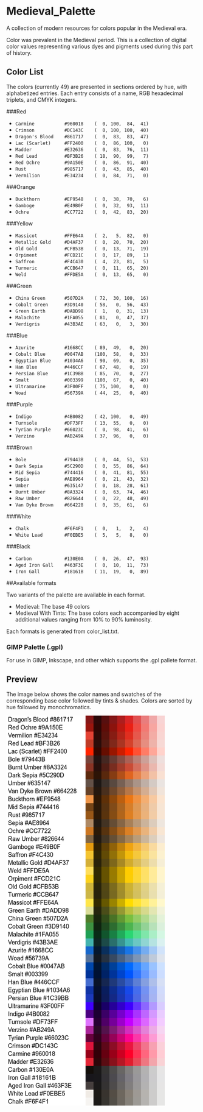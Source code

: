 # Medieval_Palette
A collection of modern resources for colors popular in the Medieval era.

Color was prevalent in the Medieval period.  This is a collection of digital color values representing various dyes and pigments used during this part of history.

## Color List

The colors (currently 49) are presented in sections ordered by hue, with alphabetized entries.  Each entry consists of a name, RGB hexadecimal triplets, and CMYK integers.

###Red
* `Carmine           #960018    (  0, 100,  84,  41)`
* `Crimson           #DC143C    (  0, 100, 100,  40)`
* `Dragon's Blood    #861717    (  0,  83,  83,  47)`
* `Lac (Scarlet)     #FF2400    (  0,  86, 100,   0)`
* `Madder            #E32636    (  0,  83,  76,  11)`
* `Red Lead          #BF3B26    ( 18,  90,  99,   7)`
* `Red Ochre         #9A150E    (  0,  86,  91,  40)`
* `Rust              #985717    (  0,  43,  85,  40)`
* `Vermilion         #E34234    (  0,  84,  71,   0)`

###Orange
* `Buckthorn         #EF9548    (  0,  38,  70,   6)`
* `Gamboge           #E49B0F    (  0,  32,  93,  11)`
* `Ochre             #CC7722    (  0,  42,  83,  20)`

###Yellow
* `Massicot          #FFE64A    (  2,   5,  82,   0)`
* `Metallic Gold     #D4AF37    (  0,  20,  70,  20)`
* `Old Gold          #CFB53B    (  0,  13,  71,  19)`
* `Orpiment          #FCD21C    (  0,  17,  89,   1)`
* `Saffron           #F4C430    (  4,  23,  81,   5)`
* `Turmeric          #CCB647    (  0,  11,  65,  20)`
* `Weld              #FFDE5A    (  0,  13,  65,   0)`

###Green
* `China Green       #507D2A    ( 72,  30, 100,  16)`
* `Cobalt Green      #3D9140    ( 58,   0,  56,  43)`
* `Green Earth       #DADD98    (  1,   0,  31,  13)`
* `Malachite         #1FA055    ( 81,   0,  47,  37)`
* `Verdigris         #43B3AE    ( 63,   0,   3,  30)`

###Blue
* `Azurite           #1668CC    ( 89,  49,   0,  20)`
* `Cobalt Blue       #0047AB    (100,  58,   0,  33)`
* `Egyptian Blue     #1034A6    ( 90,  69,   0,  35)`
* `Han Blue          #446CCF    ( 67,  48,   0,  19)`
* `Persian Blue      #1C39BB    ( 85,  70,   0,  27)`
* `Smalt             #003399    (100,  67,   0,  40)`
* `Ultramarine       #3F00FF    ( 75, 100,   0,   0)`
* `Woad              #56739A    ( 44,  25,   0,  40)`

###Purple
* `Indigo            #4B0082    ( 42, 100,   0,  49)`
* `Turnsole          #DF73FF    ( 13,  55,   0,   0)`
* `Tyrian Purple     #66023C    (  0,  98,  41,   6)`
* `Verzino           #AB249A    ( 37,  96,   0,   0)`

###Brown
* `Bole              #79443B    (  0,  44,  51,  53)`
* `Dark Sepia        #5C290D    (  0,  55,  86,  64)`
* `Mid Sepia         #744416    (  0,  41,  81,  55)`
* `Sepia             #AE8964    (  0,  21,  43,  32)`
* `Umber             #635147    (  0,  18,  28,  61)`
* `Burnt Umber       #8A3324    (  0,  63,  74,  46)`
* `Raw Umber         #826644    (  0,  22,  48,  49)`
* `Van Dyke Brown    #664228    (  0,  35,  61,   6)`

###White
* `Chalk             #F6F4F1    (  0,   1,   2,   4)`
* `White Lead        #F0EBE5    (  5,   5,   8,   0)`

###Black
* `Carbon            #130E0A    (  0,  26,  47,  93)`
* `Aged Iron Gall    #463F3E    (  0,  10,  11,  73)`
* `Iron Gall         #18161B    ( 11,  19,   0,  89)`

##Available formats

Two variants of the palette are available in each format.

* Medieval: The base 49 colors
* Medieval With Tints: The base colors each accompanied by eight additional values ranging from 10% to 90% luminosity.

Each formats is generated from color_list.txt.

### GIMP Palette (.gpl)

For use in GIMP, Inkscape, and other which supports the .gpl pallete format.


## Preview

The image below shows the color names and swatches of the corresponding base color followed by tints & shades.  Colors are sorted by hue followed by monochromatics.

![Palette color grid](images/medieval_palette.png)
